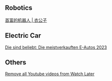## Robotics
[首富的机器人 | 衣公子](https://new.qq.com/rain/a/20230821A08P9B00)

## Electric Car
[Die sind beliebt: Die meistverkauften E-Autos 2023](https://www.autoscout24.de/informieren/ratgeber/beste-autos/beliebteste-e-autos/)

## Others 
[Remove all Youtube videos from Watch Later](https://filmora.wondershare.com/youtube/clear-watch-later-on-youtube.html)
